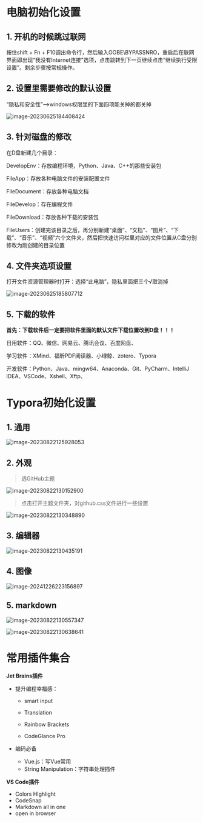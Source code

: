 # 电脑初始化设置

## 1. 开机的时候跳过联网

按住shift + Fn + F10调出命令行，然后输入OOBE\BYPASSNRO，重启后在联网界面即出现“我没有Internet连接”选项，点击跳转到下一页继续点击“继续执行受限设置”。剩余步骤按常规操作。



## 2. 设置里需要修改的默认设置

“隐私和安全性”—>windows权限里的下面四项能关掉的都关掉

![image-20230625184408424](./assets/image-20230625184408424.png)



## 3. 针对磁盘的修改

在D盘新建几个目录：

DevelopEnv：存放编程环境，Python、Java、C++的那些安装包

FileApp：存放各种电脑文件的安装配置文件

FileDocument：存放各种电脑文档

FileDevelop：存在编程文件

FileDownload：存放各种下载的安装包

FileUsers：创建完该目录之后，再分别新建“桌面”、“文档”、“图片”、“下载”、“音乐”、“视频”六个文件夹，然后把快速访问栏里对应的文件位置从C盘分别修改为刚创建的目录位置



## 4. 文件夹选项设置

打开文件资源管理器时打开：选择“此电脑”，隐私里面把三个√取消掉

![image-20230625185807712](./assets/image-20230625185807712.png)



## 5. 下载的软件

**首先：下载软件后一定要把软件里面的默认文件下载位置改到D盘！！！**

日用软件：QQ、微信、网易云、腾讯会议、百度网盘、

学习软件：XMind、福昕PDF阅读器、小绿鲸、zotero、Typora

开发软件：Python、Java、mingw64、Anaconda、Git、PyCharm、IntelliJ IDEA、VSCode、Xshell、Xftp、



# Typora初始化设置

## 1. 通用

![image-20230822125928053](./assets/image-20230822125928053.png)

## 2. 外观

> 选GitHub主题

![image-20230822130152900](./assets/image-20230822130152900.png)

> 点击打开主题文件夹，对github.css文件进行一些设置

![image-20230822130348890](./assets/image-20230822130348890.png)

## 3. 编辑器

![image-20230822130435191](./assets/image-20230822130435191.png)

## 4. 图像

![image-20241226223156897](./assets/image-20241226223156897.png)

## 5. markdown

![image-20230822130557347](./assets/image-20230822130557347.png)

![image-20230822130638641](./assets/image-20230822130638641.png)

# 常用插件集合

**Jet Brains插件**

- 提升编程幸福感：

  - smart input

  - Translation

  - Rainbow Brackets

  - CodeGlance Pro

- 编码必备

  - Vue.js：写Vue常用
  - String Manipulation：字符串处理插件

**VS Code插件**

- Colors HIghlight
- CodeSnap
- Markdown all in one
- open in browser
